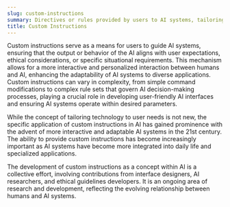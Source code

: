 ```yaml
---
slug: custom-instructions
summary: Directives or rules provided by users to AI systems, tailoring the AI's responses or behaviors to specific needs or contexts.
title: Custom Instructions
---
```


Custom instructions serve as a means for users to guide AI systems, ensuring that the output or behavior of the AI aligns with user expectations, ethical considerations, or specific situational requirements. This mechanism allows for a more interactive and personalized interaction between humans and AI, enhancing the adaptability of AI systems to diverse applications. Custom instructions can vary in complexity, from simple command modifications to complex rule sets that govern AI decision-making processes, playing a crucial role in developing user-friendly AI interfaces and ensuring AI systems operate within desired parameters.

While the concept of tailoring technology to user needs is not new, the specific application of custom instructions in AI has gained prominence with the advent of more interactive and adaptable AI systems in the 21st century. The ability to provide custom instructions has become increasingly important as AI systems have become more integrated into daily life and specialized applications.

The development of custom instructions as a concept within AI is a collective effort, involving contributions from interface designers, AI researchers, and ethical guidelines developers. It is an ongoing area of research and development, reflecting the evolving relationship between humans and AI systems.
